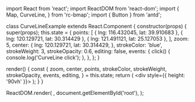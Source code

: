 import React from 'react';
import ReactDOM from 'react-dom';
import {
  Map,
  CurveLine,
} from 'rc-bmap';
import { Button } from 'antd';

class CurveLineExample extends React.Component {
  constructor(props) {
    super(props);
    this.state = {
      points: [
        { lng: 116.432045, lat: 39.910683 },
        { lng: 120.129721, lat: 30.314429 },
        { lng: 121.491121, lat: 25.127053 },
      ],
      zoom: 5,
      center: {
        lng: 120.129721,
        lat: 30.314429,
      },
      strokeColor: 'blue',
      strokeWeight: 3,
      strokeOpacity: 0.6,
      editing: false,
      events: {
        click() {
          console.log('CurveLine click');
        },
      },
    };
  }

  render() {
    const {
      zoom, center, points, strokeColor, strokeWeight, strokeOpacity, events, editing,
    } = this.state;
    return (
      <div style={{ height: '90vh' }}>
        <Map
          ak="dbLUj1nQTvDvKXkov5fhnH5HIE88RUEO"
          scrollWheelZoom
          zoom={zoom}
          center={center}
        >
          <CurveLine
            points={points}
            strokeColor={strokeColor}
            strokeWeight={strokeWeight}
            strokeOpacity={strokeOpacity}
            editing={editing}
            events={events}
          />
        </Map>
      </div>
    );
  }
}

ReactDOM.render(
  <CurveLineExample />,
  document.getElementById('root'),
);
